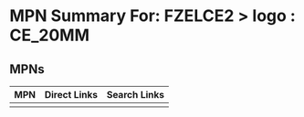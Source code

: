 



# MPN Summary For: FZELCE2 > logo : CE_20MM

## MPNs
  

|MPN|Direct Links|Search Links|
| :--- | :--- | :--- |
||||
